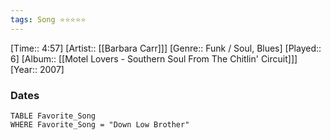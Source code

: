 ```yaml
---
tags: Song ⭐⭐⭐⭐⭐ 
---
```

[Time:: 4:57]
[Artist:: [[Barbara Carr]]]
[Genre:: Funk / Soul, Blues]
[Played:: 6]
[Album:: [[Motel Lovers - Southern Soul From The Chitlin' Circuit]]]
[Year:: 2007]
### Dates
````dataview
TABLE Favorite_Song
WHERE Favorite_Song = "Down Low Brother"
````